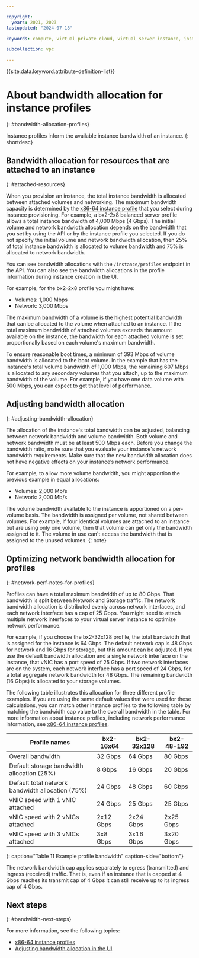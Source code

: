 ```yaml
---

copyright:
  years: 2021, 2023
lastupdated: "2024-07-18"

keywords: compute, virtual private cloud, virtual server instance, instance, bandwidth

subcollection: vpc

---
```


{{site.data.keyword.attribute-definition-list}}

# About bandwidth allocation for instance profiles
{: #bandwidth-allocation-profiles}

Instance profiles inform the available instance bandwidth of an instance.
{: shortdesc}

## Bandwidth allocation for resources that are attached to an instance
{: #attached-resources}

When you provision an instance, the total instance bandwidth is allocated between attached volumes and networking. The maximum bandwidth capacity is determined by the [x86-64 instance profile](/docs/vpc?topic=vpc-profiles&interface=ui) that you select during instance provisioning. For example, a bx2-2x8 balanced server profile allows a total instance bandwidth of 4,000 Mbps (4 Gbps). The initial volume and network bandwidth allocation depends on the bandwidth that you set by using the API or by the instance profile you selected. If you do not specify the initial volume and network bandwidth allocation, then 25% of total instance bandwidth is allocated to volume bandwidth and 75% is allocated to network bandwidth.

You can see bandwidth allocations with the `/instance/profiles` endpoint in the API. You can also see the bandwidth allocations in the profile information during instance creation in the UI.

For example, for the bx2-2x8 profile you might have:

* Volumes: 1,000 Mbps
* Network: 3,000 Mbps

The maximum bandwidth of a volume is the highest potential bandwidth that can be allocated to the volume when attached to an instance. If the total maximum bandwidth of attached volumes exceeds the amount available on the instance, the bandwidth for each attached volume is set proportionally based on each volume's maximum bandwidth.

To ensure reasonable boot times, a minimum of 393 Mbps of volume bandwidth is allocated to the boot volume. In the example that has the instance's total volume bandwidth of 1,000 Mbps, the remaining 607 Mbps is allocated to any secondary volumes that you attach, up to the maximum bandwidth of the volume. For example, if you have one data volume with 500 Mbps, you can expect to get that level of performance.

## Adjusting bandwidth allocation
{: #adjusting-bandwidth-allocation}

The allocation of the instance's total bandwidth can be adjusted, balancing between network bandwidth and volume bandwidth. Both volume and network bandwidth must be at least 500 Mbps each. Before you change the bandwidth ratio, make sure that you evaluate your instance's network bandwidth requirements. Make sure that the new bandwidth allocation does not have negative effects on your instance’s network performance.

For example, to allow more volume bandwidth, you might apportion the previous example in equal allocations:

* Volumes: 2,000 Mb/s
* Network: 2,000 Mb/s

The volume bandwidth available to the instance is apportioned on a per-volume basis. The bandwidth is assigned per volume, not shared between volumes. For example, if four identical volumes are attached to an instance but are using only one volume, then that volume can get only the bandwidth assigned to it. The volume in use can't access the bandwidth that is assigned to the unused volumes.
{: note}

## Optimizing network bandwidth allocation for profiles
{: #network-perf-notes-for-profiles}

Profiles can have a total maximum bandwidth of up to 80 Gbps. That bandwidth is split between Network and Storage traffic. The network bandwidth allocation is distributed evenly across network interfaces, and each network interface has a cap of 25 Gbps. You might need to attach multiple network interfaces to your virtual server instance to optimize network performance.

For example, if you choose the bx2-32x128 profile, the total bandwidth that is assigned for the instance is 64 Gbps. The default network cap is 48 Gbps for network and 16 Gbps for storage, but this amount can be adjusted. If you use the default bandwidth allocation and a single network interface on the instance, that vNIC has a port speed of 25 Gbps. If two network interfaces are on the system, each network interface has a port speed of 24 Gbps, for a total aggregate network bandwidth for 48 Gbps. The remaining bandwidth (16 Gbps) is allocated to your storage volumes.

The following table illustrates this allocation for three different profile examples. If you are using the same default values that were used for these calculations, you can match other instance profiles to the following table by matching the bandwidth cap value to the overall bandwidth in the table. For more information about instance profiles, including network performance information, see [x86-64 instance profiles](/docs/vpc?topic=vpc-profiles&interface=ui).

| Profile names | bx2-16x64 | bx2-32x128 | bx2-48-192 |
| --- | --- | --- | --- |
| Overall bandwidth | 32 Gbps | 64 Gbps | 80 Gbps |
| Default storage bandwidth allocation (25%) | 8 Gbps | 16 Gbps | 20 Gbps |
| Default total network bandwidth allocation (75%) | 24 Gbps | 48 Gbps | 60 Gbps |
| vNIC speed with 1 vNIC attached | 24 Gbps | 25 Gbps | 25 Gbps |
| vNIC speed with 2 vNICs attached | 2x12 Gbps | 2x24 Gbps | 2x25 Gbps |
| vNIC speed with 3 vNICs attached | 3x8 Gbps | 3x16 Gbps | 3x20 Gbps |
{: caption="Table 11 Example profile bandwidth" caption-side="bottom"}

The network bandwidth cap applies separately to egress (transmitted) and ingress (received) traffic. That is, even if an instance that is capped at 4 Gbps reaches its transmit cap of 4 Gbps it can still receive up to its ingress cap of 4 Gbps.



## Next steps
{: #bandwidth-next-steps}

For more information, see the following topics:
* [x86-64 instance profiles](/docs/vpc?topic=vpc-profiles&interface=ui)
* [Adjusting bandwidth allocation in the UI](/docs/vpc?topic=vpc-managing-virtual-server-instances&interface=ui#adjusting-bandwidth-allocation-ui)
